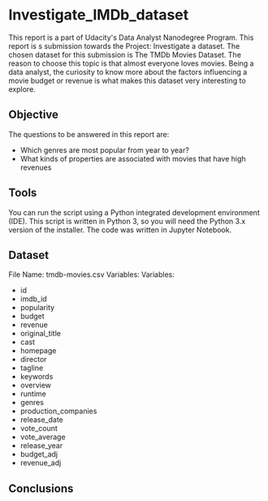 # Investigate_IMDb_dataset

This report is a part of Udacity's Data Analyst Nanodegree Program. This report is s submission towards the Project: Investigate a dataset. The chosen dataset for this submission is The TMDb Movies Dataset. The reason to choose this topic is that almost everyone loves movies. Being a data analyst, the curiosity to know more about the factors influencing a movie budget or revenue is what makes this dataset very interesting to explore. 

## Objective

The questions to be answered in this report are:
- Which genres are most popular from year to year?
- What kinds of properties are associated with movies that have high revenues

## Tools

You can run the script using a Python integrated development environment (IDE). This script is written in Python 3, so you will need the Python 3.x version of the installer. The code was written in Jupyter Notebook.

## Dataset

File Name: tmdb-movies.csv
Variables:
Variables:

- id
- imdb_id
- popularity
- budget
- revenue
- original_title
- cast
- homepage
- director
- tagline
- keywords
- overview
- runtime
- genres
- production_companies
- release_date
- vote_count
- vote_average
- release_year
- budget_adj
- revenue_adj

## Conclusions

